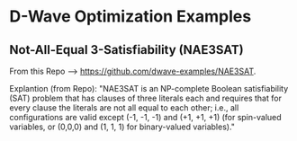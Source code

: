# D-Wave Optimization Examples

## Not-All-Equal 3-Satisfiability (NAE3SAT)

From this Repo --> https://github.com/dwave-examples/NAE3SAT. 

Explantion (from Repo): "NAE3SAT is an NP-complete Boolean satisfiability (SAT) problem that has clauses of three literals each and requires that for every clause the literals are not all equal to each other; i.e., all configurations are valid except (-1, -1, -1) and (+1, +1, +1) (for spin-valued variables, or (0,0,0) and (1, 1, 1) for binary-valued variables)."